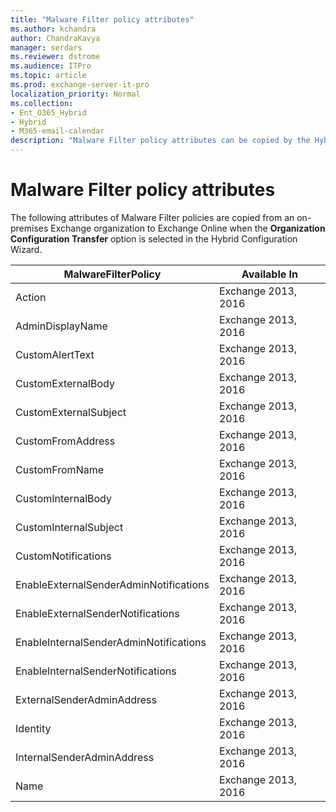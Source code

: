 ```yaml
---
title: "Malware Filter policy attributes"
ms.author: kchandra
author: ChandraKavya
manager: serdars
ms.reviewer: dstrome
ms.audience: ITPro
ms.topic: article
ms.prod: exchange-server-it-pro
localization_priority: Normal
ms.collection:
- Ent_O365_Hybrid
- Hybrid
- M365-email-calendar
description: "Malware Filter policy attributes can be copied by the Hybrid Configuration Wizard from your on-premises organization to Exchange Online to help simplify your hybrid deployment"
---
```


# Malware Filter policy attributes

The following attributes of Malware Filter policies are copied from an on-premises Exchange organization to Exchange Online when the **Organization Configuration Transfer** option is selected in the Hybrid Configuration Wizard.

| **MalwareFilterPolicy**                | **Available In**    |
|----------------------------------------|---------------------|
| Action                                 | Exchange 2013, 2016 |
| AdminDisplayName                       | Exchange 2013, 2016 |
| CustomAlertText                        | Exchange 2013, 2016 |
| CustomExternalBody                     | Exchange 2013, 2016 |
| CustomExternalSubject                  | Exchange 2013, 2016 |
| CustomFromAddress                      | Exchange 2013, 2016 |
| CustomFromName                         | Exchange 2013, 2016 |
| CustomInternalBody                     | Exchange 2013, 2016 |
| CustomInternalSubject                  | Exchange 2013, 2016 |
| CustomNotifications                    | Exchange 2013, 2016 |
| EnableExternalSenderAdminNotifications | Exchange 2013, 2016 |
| EnableExternalSenderNotifications      | Exchange 2013, 2016 |
| EnableInternalSenderAdminNotifications | Exchange 2013, 2016 |
| EnableInternalSenderNotifications      | Exchange 2013, 2016 |
| ExternalSenderAdminAddress             | Exchange 2013, 2016 |
| Identity                               | Exchange 2013, 2016 |
| InternalSenderAdminAddress             | Exchange 2013, 2016 |
| Name                                   | Exchange 2013, 2016 |
